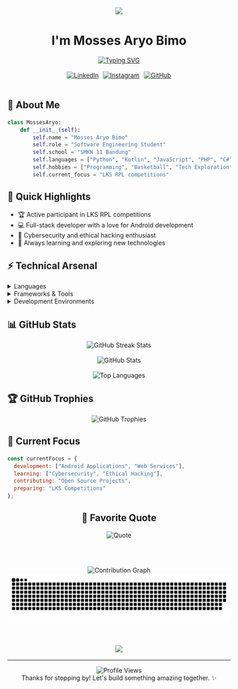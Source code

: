 <div align="center">
  <img src="https://capsule-render.vercel.app/api?type=waving&color=0d1117&height=200&section=header&text=Hi%20There!%20%F0%9F%91%8B&fontSize=40&animation=fadeIn&fontColor=58A6FF" />
  
  <h1 align="center">I'm Mosses Aryo Bimo</h1>

  <a href="https://git.io/typing-svg">
    <img src="https://readme-typing-svg.herokuapp.com?font=Fira+Code&size=25&duration=3000&pause=1000&color=58A6FF&center=true&vCenter=true&width=435&lines=Software+Engineer;Android+Developer;Cybersecurity+Enthusiast" alt="Typing SVG"/>
  </a>

  <br>
  <br>
  
  <div style="display: flex; justify-content: center; gap: 10px;">
    <a href="https://www.linkedin.com/in/mosses-aryo-bimo-92b9b3322">
      <img src="https://img.shields.io/badge/LINKEDIN-0077B5?style=for-the-badge&labelColor=0d1117&logo=linkedin&logoColor=0077B5" alt="LinkedIn"/>
    </a>
    <a href="https://www.instagram.com/mz.tzx">
      <img src="https://img.shields.io/badge/INSTAGRAM-E4405F?style=for-the-badge&labelColor=0d1117&logo=instagram&logoColor=E4405F" alt="Instagram"/>
    </a>
    <a href="https://github.com/MossesAryo">
      <img src="https://img.shields.io/badge/GITHUB-ffffff?style=for-the-badge&labelColor=0d1117&logo=github&logoColor=ffffff" alt="GitHub"/>
    </a>
  </div>

  <!-- Rest of your profile content remains the same -->
  <!-- ... -->

</div>

<br>

## 🚀 About Me
```python
class MossesAryo:
    def __init__(self):
        self.name = "Mosses Aryo Bimo"
        self.role = "Software Engineering Student"
        self.school = "SMKN 11 Bandung"
        self.languages = ["Python", "Kotlin", "JavaScript", "PHP", "C#"]
        self.hobbies = ["Programming", "Basketball", "Tech Exploration"]
        self.current_focus = "LKS RPL competitions"
```

## 💫 Quick Highlights
- 🏆 Active participant in LKS RPL competitions
- 💻 Full-stack developer with a love for Android development
- 🔐 Cybersecurity and ethical hacking enthusiast
- 🌱 Always learning and exploring new technologies

## ⚡ Technical Arsenal

<details>
<summary>Languages</summary>
<br>
<p align="center">
  <img src="https://img.shields.io/badge/Kotlin-7F52FF?style=for-the-badge&logo=kotlin&logoColor=white" alt="Kotlin"/>
  <img src="https://img.shields.io/badge/JavaScript-F7DF1E?style=for-the-badge&logo=javascript&logoColor=black" alt="JavaScript"/>
  <img src="https://img.shields.io/badge/Python-3776AB?style=for-the-badge&logo=python&logoColor=white" alt="Python"/>
  <img src="https://img.shields.io/badge/PHP-777BB4?style=for-the-badge&logo=php&logoColor=white" alt="PHP"/>
  <img src="https://img.shields.io/badge/C%23-239120?style=for-the-badge&logo=c-sharp&logoColor=white" alt="C#"/>
</p>
</details>

<details>
<summary>Frameworks & Tools</summary>
<br>
<p align="center">
  <img src="https://img.shields.io/badge/Laravel-FF2D20?style=for-the-badge&logo=laravel&logoColor=white" alt="Laravel"/>
  <img src="https://img.shields.io/badge/Node.js-339933?style=for-the-badge&logo=node.js&logoColor=white" alt="Node.js"/>
  <img src="https://img.shields.io/badge/Bootstrap-7952B3?style=for-the-badge&logo=bootstrap&logoColor=white" alt="Bootstrap"/>
  <img src="https://img.shields.io/badge/Docker-2496ED?style=for-the-badge&logo=docker&logoColor=white" alt="Docker"/>
</p>
</details>

<details>
<summary>Development Environments</summary>
<br>
<p align="center">
  <img src="https://img.shields.io/badge/Android%20Studio-3DDC84?style=for-the-badge&logo=android-studio&logoColor=white" alt="Android Studio"/>
  <img src="https://img.shields.io/badge/VS%20Code-007ACC?style=for-the-badge&logo=visual-studio-code&logoColor=white" alt="VS Code"/>
  <img src="https://img.shields.io/badge/Firebase-FFCA28?style=for-the-badge&logo=firebase&logoColor=black" alt="Firebase"/>
</p>
</details>

## 📊 GitHub Stats

<div align="center">
  <img src="https://github-readme-streak-stats.herokuapp.com/?user=MossesAryo&theme=radical" alt="GitHub Streak Stats"/>
  <br><br>
  <img src="https://github-readme-stats.vercel.app/api?username=MossesAryo&show_icons=true&theme=radical" alt="GitHub Stats"/>
  <br><br>
  <img src="https://github-readme-stats.vercel.app/api/top-langs/?username=MossesAryo&layout=compact&theme=radical" alt="Top Languages"/>
</div>

## 🏆 GitHub Trophies
<div align="center">
  <img src="https://github-profile-trophy.vercel.app/?username=MossesAryo&theme=radical&no-frame=false&no-bg=false&margin-w=4" alt="GitHub Trophies"/>
</div>

## 🌟 Current Focus
```javascript
const currentFocus = {
  development: ["Android Applications", "Web Services"],
  learning: ["Cybersecurity", "Ethical Hacking"],
  contributing: "Open Source Projects",
  preparing: "LKS Competitions"
};
```

<div align="center">
  <h2>💭 Favorite Quote</h2>
  <img src="https://quotes-github-readme.vercel.app/api?type=horizontal&theme=radical&quote=The%20best%20way%20to%20predict%20the%20future%20is%20to%20create%20it." alt="Quote"/>
  
  <br><br>
  
  <!-- Activity Graph -->
  <img src="https://activity-graph.herokuapp.com/graph?username=MossesAryo&theme=redical" alt="Contribution Graph"/>
  
  <!-- Snake Animation -->
  <img src="https://raw.githubusercontent.com/platane/platane/output/github-contribution-grid-snake-dark.svg" alt="Snake Animation"/>
  
  <br><br>
  <img src="https://capsule-render.vercel.app/api?type=waving&color=gradient&height=100&section=footer"/>
</div>

---
<div align="center">
  <img src="https://komarev.com/ghpvc/?username=MossesAryo&style=flat-square&color=blue" alt="Profile Views"/>
  <br>
  Thanks for stopping by! Let's build something amazing together. ✨
</div>
